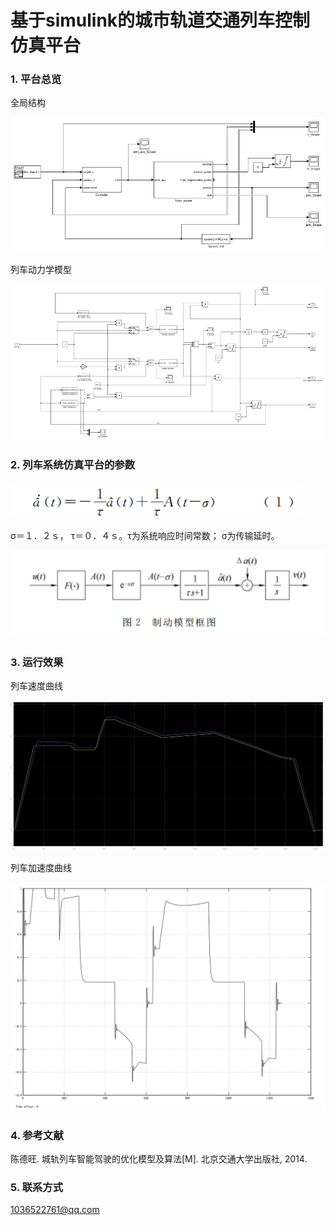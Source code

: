 
# 基于simulink的城市轨道交通列车控制仿真平台

### 1. 平台总览

全局结构

![](./img/image-001-sl.png)


列车动力学模型

![](./img/image-005-sl.png)


### 2. 列车系统仿真平台的参数

![](./img/图片1.png)

σ＝１．２ｓ， τ＝０．４ｓ。τ为系统响应时间常数； σ为传输延时。

![](./img/图片2.png)


### 3. 运行效果

列车速度曲线

![列车速度曲线](./img/vt.jpg)



列车加速度曲线

![列车加速度曲线](./img/2023-02-21_223704.png)


### 4. 参考文献

陈德旺. 城轨列车智能驾驶的优化模型及算法[M]. 北京交通大学出版社, 2014.

### 5. 联系方式
1036522761@qq.com